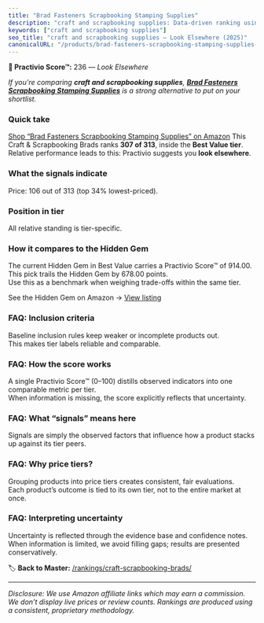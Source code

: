 ```yaml
---
title: "Brad Fasteners Scrapbooking Stamping Supplies"
description: "craft and scrapbooking supplies: Data-driven ranking using the Practivio Score™. Positioned by quality, value, demand, findability, momentum."
keywords: ["craft and scrapbooking supplies"]
seo_title: "craft and scrapbooking supplies — Look Elsewhere (2025)"
canonicalURL: "/products/brad-fasteners-scrapbooking-stamping-supplies-B0DXCWJ3F3/"
---
```


**🚫 Practivio Score™:** 236 — _Look Elsewhere_


*If you're comparing **craft and scrapbooking supplies**, **[Brad Fasteners Scrapbooking Stamping Supplies](https://www.amazon.com/dp/B0DXCWJ3F3?tag=practivio-20)** is a strong alternative to put on your shortlist.*
### Quick take
[Shop “Brad Fasteners Scrapbooking Stamping Supplies” on Amazon](https://www.amazon.com/dp/B0DXCWJ3F3?tag=practivio-20)
This Craft & Scrapbooking Brads ranks **307 of 313**, inside the **Best Value tier**.  
Relative performance leads to this: Practivio suggests you **look elsewhere**.

### What the signals indicate
Price: 106 out of 313 (top 34% lowest-priced).  

### Position in tier
All relative standing is tier-specific.

### How it compares to the Hidden Gem
The current Hidden Gem in Best Value carries a Practivio Score™ of 914.00.  
This pick trails the Hidden Gem by 678.00 points.  
Use this as a benchmark when weighing trade-offs within the same tier.  

See the Hidden Gem on Amazon → [View listing](https://www.amazon.com/dp/B08BKGLB16?tag=practivio-20)

### FAQ: Inclusion criteria
Baseline inclusion rules keep weaker or incomplete products out.  
This makes tier labels reliable and comparable.

### FAQ: How the score works
A single Practivio Score™ (0–100) distills observed indicators into one comparable metric per tier.  
When information is missing, the score explicitly reflects that uncertainty.

### FAQ: What “signals” means here
Signals are simply the observed factors that influence how a product stacks up against its tier peers.

### FAQ: Why price tiers?
Grouping products into price tiers creates consistent, fair evaluations.  
Each product’s outcome is tied to its own tier, not to the entire market at once.

### FAQ: Interpreting uncertainty
Uncertainty is reflected through the evidence base and confidence notes.  
When information is limited, we avoid filling gaps; results are presented conservatively.


🏷️ **Back to Master:** [/rankings/craft-scrapbooking-brads/](/rankings/craft-scrapbooking-brads/)

---
_Disclosure: We use Amazon affiliate links which may earn a commission. We don’t display live prices or review counts. Rankings are produced using a consistent, proprietary methodology._
